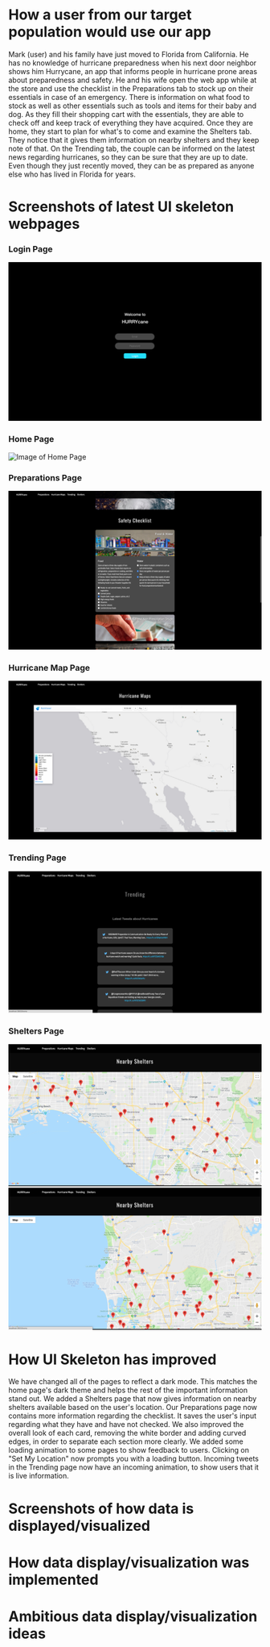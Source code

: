 # How a user from our target population would use our app

Mark (user) and his family have just moved to Florida from California. He has no knowledge of hurricane preparedness when his next door neighbor shows him Hurrycane, an app that informs people in hurricane prone areas about preparedness and safety. He and his wife open the web app while at the store and use the checklist in the Preparations tab to stock up on their essentials in case of an emergency. There is information on what food to stock as well as other essentials such as tools and items for their baby and dog. As they fill their shopping cart with the essentials, they are able to check off and keep track of everything they have acquired. Once they are home, they start to plan for what's to come and examine the Shelters tab. They notice that it gives them information on nearby shelters and they keep note of that. On the Trending tab, the couple can be informed on the latest news regarding hurricanes, so they can be sure that they are up to date. Even though they just recently moved, they can be as prepared as anyone else who has lived in Florida for years.

# Screenshots of latest UI skeleton webpages

### Login Page
![Image of Login Page](https://raw.githubusercontent.com/ShengzhiW/kmss/master/milestone5/0.png)

### Home Page
![Image of Home Page](https://raw.githubusercontent.com/ShengzhiW/kmss/master/milestone5/1.png)

### Preparations Page
![Image of Preparations Page](https://raw.githubusercontent.com/ShengzhiW/kmss/master/milestone5/2.png)

### Hurricane Map Page
![Image of Hurricane Map Page](https://raw.githubusercontent.com/ShengzhiW/kmss/master/milestone5/3.png)

### Trending Page
![Image of Trending Page](https://raw.githubusercontent.com/ShengzhiW/kmss/master/milestone5/4.png)
### Shelters Page
![Image 1 of Shelters Page](https://raw.githubusercontent.com/ShengzhiW/kmss/master/milestone5/5.png)
![Image 2 of Shelters Page](https://raw.githubusercontent.com/ShengzhiW/kmss/master/milestone5/6.png)

# How UI Skeleton has improved

We have changed all of the pages to reflect a dark mode. This matches the home page's dark theme and helps the rest of the important information stand out. We added a Shelters page that now gives information on nearby shelters available based on the user's location. Our Preparations page now contains more information regarding the checklist. It saves the user's input regarding what they have and have not checked. We also improved the overall look of each card, removing the white border and adding curved edges, in order to separate each section more clearly. We added some loading animation to some pages to show feedback to users. Clicking on "Set My Location" now prompts you with a loading button. Incoming tweets in the Trending page now have an incoming animation, to show users that it is live information.

# Screenshots of how data is displayed/visualized

# How data display/visualization was implemented

# Ambitious data display/visualization ideas

